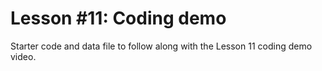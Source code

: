 # Lesson \#11: Coding demo
Starter code and data file to follow along with the Lesson 11 coding demo video.
